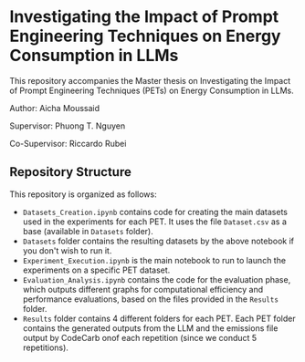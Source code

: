 # Investigating the Impact of Prompt Engineering Techniques on Energy Consumption in LLMs
This repository accompanies the Master thesis on Investigating the Impact of Prompt Engineering Techniques (PETs) on Energy Consumption in LLMs. 

Author: Aicha Moussaid

Supervisor: Phuong T. Nguyen

Co-Supervisor: Riccardo Rubei

## Repository Structure 

This repository is organized as follows:

* `Datasets_Creation.ipynb` contains code for creating the main datasets used in the experiments for each PET. It uses the file `Dataset.csv` as a base (available in `Datasets` folder). 
* `Datasets` folder contains the resulting datasets by the above notebook if you don't wish to run it.
* `Experiment_Execution.ipynb` is the main notebook to run to launch the experiments on a specific PET dataset.
* `Evaluation_Analysis.ipynb` contains the code for the evaluation phase, which outputs different graphs for computational efficiency and performance evaluations, based on the files provided in the `Results` folder.
* `Results` folder contains 4 different folders for each PET. Each PET folder contains the generated outputs from the LLM and the emissions file output by CodeCarb onof each repetition (since we conduct 5 repetitions). 

